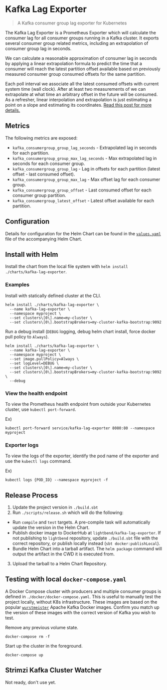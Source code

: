 # Kafka Lag Exporter

> A Kafka consumer group lag exporter for Kubernetes

The Kafka Lag Exporter is a Prometheus Exporter which will calculate the consumer lag for all consumer groups running
in a Kafka cluster.  It exports several consumer group related metrics, including an extrapolation of consumer group
lag in seconds.  

We can calculate a reasonable approximation of consumer lag in seconds by applying a linear extrapolation formula to
predict the time that a consumer will reach the latest partition offset available based on previously measured 
consumer group consumed offsets for the same partition.  

Each poll interval we associate all the latest consumed offsets with current system time (wall clock).  After at least 
two measurements of we can extrapolate at what time an arbitrary offset in the future will be consumed.  As a refresher, 
linear interpolation and extrapolation is just estimating a point on a slope and estimating its coordinates. [Read this
post for more details.](https://math.tutorvista.com/calculus/extrapolation.html)

## Metrics

The following metrics are exposed:

* `kafka_consumergroup_group_lag_seconds` - Extrapolated lag in seconds for each partition.
* `kafka_consumergroup_group_max_lag_seconds` - Max extrapolated lag in seconds for each consumer group.
* `kafka_consumergroup_group_lag` - Lag in offsets for each partition (latest offset - last consumed offset).
* `kafka_consumergroup_group_max_lag` - Max offset lag for each consumer group.
* `kafka_consumergroup_group_offset` - Last consumed offset for each consumer group partition.
* `kafka_consumergroup_latest_offset` - Latest offset available for each partition.

## Configuration

Details for configuration for the Helm Chart can be found in the [`values.yaml`](./charts/kafka-lag-exporter/values.yaml)
file of the accompanying Helm Chart.

## Install with Helm

Install the chart from the local file system with `helm install ./charts/kafka-lag-exporter`.

### Examples

Install with statically defined cluster at the CLI.

```
helm install ./charts/kafka-lag-exporter \
  --name kafka-lag-exporter \
  --namespace myproject \
  --set clusters\[0\].name=my-cluster \
  --set clusters\[0\].bootstrapBrokers=my-cluster-kafka-bootstrap:9092
```

Run a debug install (`DEBUG` logging, debug helm chart install, force docker pull policy to `Always`).

```
helm install ./charts/kafka-lag-exporter \
  --name kafka-lag-exporter \
  --namespace myproject \
  --set image.pullPolicy=Always \
  --set logLevel=DEBUG \
  --set clusters\[0\].name=my-cluster \
  --set clusters\[0\].bootstrapBrokers=my-cluster-kafka-bootstrap:9092 \
  --debug
```

### View the health endpoint

To view the Prometheus health endpoint from outside your Kubernetes cluster, use `kubectl port-forward`.

Ex)

```
kubectl port-forward service/kafka-lag-exporter 8080:80 --namespace myproject
```

### Exporter logs

To view the logs of the exporter, identify the pod name of the exporter and use the `kubectl logs` command.

Ex)

```
kubectl logs {POD_ID} --namespace myproject -f
```

## Release Process

1. Update the project version in `./build.sbt`
2. Run `./scripts/release.sh` which will do the following:
  * Run `compile` and `test` targets.  A pre-compile task will automatically update the version in the Helm Chart.
  * Publish docker image to DockerHub at `lightbend/kafka-lag-exporter`.  If not publishing to `lightbend` repository, 
     update `./build.sbt` file with the correct repository, or publish locally instead (`sbt docker:publishLocal`).
  * Bundle Helm Chart into a tarball artifact.  The `helm package` command will output the artifact in the CWD it is 
     executed from.
3. Upload the tarball to a Helm Chart Repository.

## Testing with local `docker-compose.yaml`

A Docker Compose cluster with producers and multiple consumer groups is defined in `./docker/docker-compose.yaml`.  This
is useful to manually test the project locally, without K8s infrastructure.  These images are based on the popular
[`wurstmeister`](https://hub.docker.com/r/wurstmeister/kafka/) Apache Kafka Docker images.  Confirm you match up the 
version of these images with the correct version of Kafka you wish to test.

Remove any previous volume state.

```
docker-compose rm -f
```

Start up the cluster in the foreground.

```
docker-compose up
```

## Strimzi Kafka Cluster Watcher

Not ready, don't use yet.